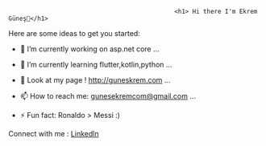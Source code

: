                                                   <h1> Hi there I'm Ekrem Güneş👋</h1>


Here are some ideas to get you started:

- 🔭 I’m currently working on asp.net core ...

- 🌱 I’m currently learning flutter,kotlin,python ...

- 👯 Look at my page ! http://guneskrem.com  ...

- 📫 How to reach me: gunesekremcom@gmail.com ...


- ⚡ Fun fact: Ronaldo > Messi :)

Connect with me : 
[Linkedln](https://www.linkedin.com/in/ekrem-g%C3%BCne%C5%9F-221636227/y)
